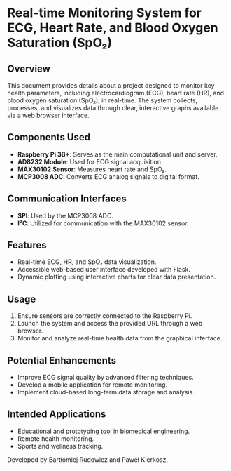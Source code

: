 # Real-time Monitoring System for ECG, Heart Rate, and Blood Oxygen Saturation (SpO₂)

## Overview

This document provides details about a project designed to monitor key health parameters, including electrocardiogram (ECG), heart rate (HR), and blood oxygen saturation (SpO₂), in real-time. The system collects, processes, and visualizes data through clear, interactive graphs available via a web browser interface.

## Components Used

- **Raspberry Pi 3B+**: Serves as the main computational unit and server.
- **AD8232 Module**: Used for ECG signal acquisition.
- **MAX30102 Sensor**: Measures heart rate and SpO₂.
- **MCP3008 ADC**: Converts ECG analog signals to digital format.

## Communication Interfaces

- **SPI**: Used by the MCP3008 ADC.
- **I²C**: Utilized for communication with the MAX30102 sensor.

## Features

- Real-time ECG, HR, and SpO₂ data visualization.
- Accessible web-based user interface developed with Flask.
- Dynamic plotting using interactive charts for clear data presentation.

## Usage

1. Ensure sensors are correctly connected to the Raspberry Pi.
2. Launch the system and access the provided URL through a web browser.
3. Monitor and analyze real-time health data from the graphical interface.

## Potential Enhancements

- Improve ECG signal quality by advanced filtering techniques.
- Develop a mobile application for remote monitoring.
- Implement cloud-based long-term data storage and analysis.

## Intended Applications

- Educational and prototyping tool in biomedical engineering.
- Remote health monitoring.
- Sports and wellness tracking.

Developed by Bartłomiej Rudowicz and Paweł Kierkosz.
